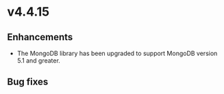 
# v4.4.15

## Enhancements
- The MongoDB library has been upgraded to support MongoDB version 5.1 and greater.

## Bug fixes
